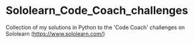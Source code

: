 # Sololearn_Code_Coach_challenges
Collection of my solutions in Python to the 'Code Coach' challenges on Sololearn (https://www.sololearn.com/)
